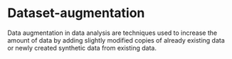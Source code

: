 # Dataset-augmentation
Data augmentation in data analysis are techniques used to increase the amount of data by adding slightly modified copies of already existing data or newly created synthetic data from existing data. 

